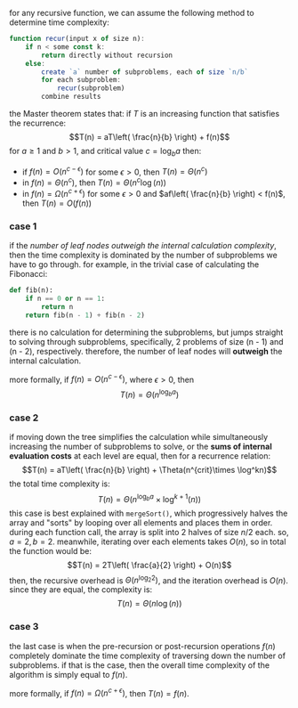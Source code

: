 for any recursive function, we can assume the following method to determine time complexity:

```js
function recur(input x of size n):
	if n < some const k:
		return directly without recursion
	else:
		create `a` number of subproblems, each of size `n/b`
		for each subproblem:
			recur(subproblem)
		combine results
```

the Master theorem states that: if $T$ is an increasing function that satisfies the recurrence:
 $$T(n) = aT\left( \frac{n}{b} \right) + f(n)$$
for $a \geq 1$ and $b > 1$, and critical value $c = \log_{b}{a}$ then:
- if $f(n) = O(n^{c-\epsilon})$ for some $\epsilon > 0$, then $T(n) = \Theta(n^{c})$
- in $f(n)= \Theta(n^{c})$, then $T(n)=\Theta(n^{c}\log(n))$
- in $f(n) = \Omega(n^{c+\epsilon})$ for some $\epsilon > 0$ and $af\left( \frac{n}{b} \right) < f(n)$, then $T(n)=O(f(n))$
### case 1
if the *number of leaf nodes outweigh the internal calculation complexity*, then the time complexity is dominated by the number of subproblems we have to go through. for example, in the trivial case of calculating the Fibonacci:

```python
def fib(n):
	if n == 0 or n == 1:
		return n
	return fib(n - 1) + fib(n - 2)
```

there is no calculation for determining the subproblems, but jumps straight to solving through subproblems, specifically, 2 problems of size (n - 1) and (n - 2), respectively. therefore, the number of leaf nodes will **outweigh** the internal calculation. 

more formally, if $f(n) = O(n^{c-\epsilon})$, where $\epsilon > 0$, then
$$T(n) = \Theta(n^{\log_{b}{a}})$$
### case 2
if moving down the tree simplifies the calculation while simultaneously increasing the number of subproblems to solve, or the **sums of internal evaluation costs** at each level are equal, then for a recurrence relation:
$$T(n) = aT\left( \frac{n}{b} \right) + \Theta(n^{crit}\times \log^kn)$$
the total time complexity is: 
$$
T(n) = \Theta(n^{\log_{b}{a}} \times \log^{k+1}(n))
$$
this case is best explained with `mergeSort()`, which progressively halves the array and "sorts" by looping over all elements and places them in order. during each function call, the array is split into 2 halves of size $n/2$ each. so, $a = 2, b = 2$. meanwhile, iterating over each elements takes $O(n)$, so in total the function would be:
$$T(n) = 2T\left( \frac{a}{2} \right) + O(n)$$
then, the recursive overhead is $\Theta(n^{\log_{2}2})$, and the iteration overhead is $O(n)$. since they are equal, the complexity is:
$$T(n) = \Theta(n\log(n))$$
### case 3
the last case is when the pre-recursion or post-recursion operations $f(n)$ completely dominate the time complexity of traversing down the number of subproblems. if that is the case, then the overall time complexity of the algorithm is simply equal to $f(n)$.

more formally, if $f(n) = \Omega(n^{c + \epsilon})$, then $T(n) = f(n)$.